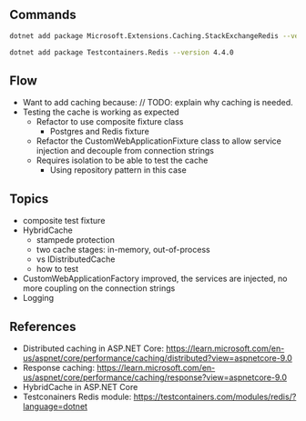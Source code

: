 ## Commands

```bash
dotnet add package Microsoft.Extensions.Caching.StackExchangeRedis --version 9.0.2

dotnet add package Testcontainers.Redis --version 4.4.0
```

## Flow

- Want to add caching because: // TODO: explain why caching is needed.
- Testing the cache is working as expected
  - Refactor to use composite fixture class
    - Postgres and Redis fixture
  - Refactor the CustomWebApplicationFixture class to allow service injection and decouple from connection strings
  - Requires isolation to be able to test the cache
    - Using repository pattern in this case

## Topics

- composite test fixture
- HybridCache
  - stampede protection
  - two cache stages: in-memory, out-of-process
  - vs IDistributedCache
  - how to test
- CustomWebApplicationFactory improved, the services are injected, no more coupling on the connection strings
- Logging

## References

- Distributed caching in ASP.NET Core: https://learn.microsoft.com/en-us/aspnet/core/performance/caching/distributed?view=aspnetcore-9.0
- Response caching: https://learn.microsoft.com/en-us/aspnet/core/performance/caching/response?view=aspnetcore-9.0
- HybridCache in ASP.NET Core
- Testconainers Redis module: https://testcontainers.com/modules/redis/?language=dotnet
